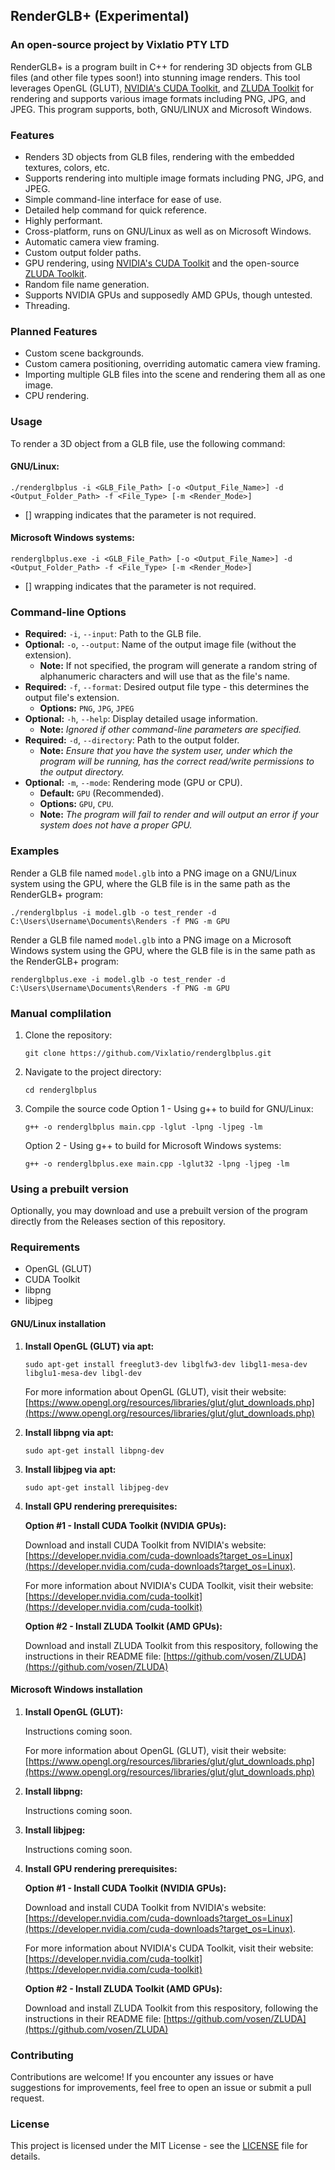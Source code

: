 ## RenderGLB+ (Experimental)
### An open-source project by Vixlatio PTY LTD

RenderGLB+ is a program built in C++ for rendering 3D objects from GLB files (and other file types soon!) into stunning image renders. This tool leverages OpenGL (GLUT), [NVIDIA's CUDA Toolkit](https://developer.nvidia.com/cuda-toolkit), and [ZLUDA Toolkit](https://github.com/vosen/ZLUDA) for rendering and supports various image formats including PNG, JPG, and JPEG. This program supports, both, GNU/LINUX and Microsoft Windows.

### Features

- Renders 3D objects from GLB files, rendering with the embedded textures, colors, etc.
- Supports rendering into multiple image formats including PNG, JPG, and JPEG.
- Simple command-line interface for ease of use.
- Detailed help command for quick reference.
- Highly performant.
- Cross-platform, runs on GNU/Linux as well as on Microsoft Windows.
- Automatic camera view framing.
- Custom output folder paths.
- GPU rendering, using [NVIDIA's CUDA Toolkit](https://developer.nvidia.com/cuda-toolkit) and the open-source [ZLUDA Toolkit](https://github.com/vosen/ZLUDA).
- Random file name generation.
- Supports NVIDIA GPUs and supposedly AMD GPUs, though untested.
- Threading.

### Planned Features
- Custom scene backgrounds.
- Custom camera positioning, overriding automatic camera view framing.
- Importing multiple GLB files into the scene and rendering them all as one image.
- CPU rendering.

### Usage

To render a 3D object from a GLB file, use the following command:

#### GNU/Linux:

```
./renderglbplus -i <GLB_File_Path> [-o <Output_File_Name>] -d <Output_Folder_Path> -f <File_Type> [-m <Render_Mode>]
```

* [] wrapping indicates that the parameter is not required.

#### Microsoft Windows systems:

```
renderglbplus.exe -i <GLB_File_Path> [-o <Output_File_Name>] -d <Output_Folder_Path> -f <File_Type> [-m <Render_Mode>]
```

* [] wrapping indicates that the parameter is not required.

### Command-line Options

- **Required:** `-i`, `--input`: Path to the GLB file.
- **Optional:** `-o`, `--output`: Name of the output image file (without the extension).
   - **Note:** If not specified, the program will generate a random string of alphanumeric characters and will use that as the file's name.
- **Required:** `-f`, `--format`: Desired output file type - this determines the output file's extension.
   - **Options:** `PNG`, `JPG`, `JPEG`
- **Optional:** `-h`, `--help`: Display detailed usage information.
   - **Note:** *Ignored if other command-line parameters are specified.*
- **Required:** `-d`, `--directory`: Path to the output folder.
   - **Note:** *Ensure that you have the system user, under which the program will be running, has the correct read/write permissions to the output directory.*
- **Optional:** `-m`, `--mode`: Rendering mode (GPU or CPU).
   - **Default:** `GPU` (Recommended).
   - **Options:** `GPU`, `CPU`.
   - **Note:** *The program will fail to render and will output an error if your system does not have a proper GPU.*

### Examples

Render a GLB file named `model.glb` into a PNG image on a GNU/Linux system using the GPU, where the GLB file is in the same path as the RenderGLB+ program:
```
./renderglbplus -i model.glb -o test_render -d C:\Users\Username\Documents\Renders -f PNG -m GPU
```

Render a GLB file named `model.glb` into a PNG image on a Microsoft Windows system using the GPU, where the GLB file is in the same path as the RenderGLB+ program:
```
renderglbplus.exe -i model.glb -o test_render -d C:\Users\Username\Documents\Renders -f PNG -m GPU
```

### Manual complilation

1. Clone the repository:
   ```
   git clone https://github.com/Vixlatio/renderglbplus.git
   ```

2. Navigate to the project directory:
   ```
   cd renderglbplus
   ```

3. Compile the source code
     Option 1 - Using g++ to build for GNU/Linux:
     ```
     g++ -o renderglbplus main.cpp -lglut -lpng -ljpeg -lm
     ```
     Option 2 - Using g++ to build for Microsoft Windows systems:
     ```
     g++ -o renderglbplus.exe main.cpp -lglut32 -lpng -ljpeg -lm
     ```

### Using a prebuilt version

Optionally, you may download and use a prebuilt version of the program directly from the Releases section of this repository.

### Requirements

- OpenGL (GLUT)
- CUDA Toolkit
- libpng
- libjpeg

#### GNU/Linux installation

1. **Install OpenGL (GLUT) via apt:**

   `sudo apt-get install freeglut3-dev libglfw3-dev libgl1-mesa-dev libglu1-mesa-dev libgl-dev`

   For more information about OpenGL (GLUT), visit their website: [https://www.opengl.org/resources/libraries/glut/glut_downloads.php](https://www.opengl.org/resources/libraries/glut/glut_downloads.php)
2. **Install libpng via apt:**

   `sudo apt-get install libpng-dev`
3. **Install libjpeg via apt:**

   `sudo apt-get install libjpeg-dev`
4. **Install GPU rendering prerequisites:**

   **Option #1 - Install CUDA Toolkit (NVIDIA GPUs):**

   Download and install CUDA Toolkit from NVIDIA's website: [https://developer.nvidia.com/cuda-downloads?target_os=Linux](https://developer.nvidia.com/cuda-downloads?target_os=Linux).
   
   For more information about NVIDIA's CUDA Toolkit, visit their website: [https://developer.nvidia.com/cuda-toolkit](https://developer.nvidia.com/cuda-toolkit)

   **Option #2 - Install ZLUDA Toolkit (AMD GPUs):**

   Download and install ZLUDA Toolkit from this respository, following the instructions in their README file: [https://github.com/vosen/ZLUDA](https://github.com/vosen/ZLUDA)

#### Microsoft Windows installation

1. **Install OpenGL (GLUT):**

   Instructions coming soon.

   For more information about OpenGL (GLUT), visit their website: [https://www.opengl.org/resources/libraries/glut/glut_downloads.php](https://www.opengl.org/resources/libraries/glut/glut_downloads.php)
2. **Install libpng:**

   Instructions coming soon.
3. **Install libjpeg:**

   Instructions coming soon.
4. **Install GPU rendering prerequisites:**

   **Option #1 - Install CUDA Toolkit (NVIDIA GPUs):**

   Download and install CUDA Toolkit from NVIDIA's website: [https://developer.nvidia.com/cuda-downloads?target_os=Linux](https://developer.nvidia.com/cuda-downloads?target_os=Linux).
   
   For more information about NVIDIA's CUDA Toolkit, visit their website: [https://developer.nvidia.com/cuda-toolkit](https://developer.nvidia.com/cuda-toolkit)

   **Option #2 - Install ZLUDA Toolkit (AMD GPUs):**

   Download and install ZLUDA Toolkit from this respository, following the instructions in their README file: [https://github.com/vosen/ZLUDA](https://github.com/vosen/ZLUDA)

### Contributing

Contributions are welcome! If you encounter any issues or have suggestions for improvements, feel free to open an issue or submit a pull request.

### License

This project is licensed under the MIT License - see the [LICENSE](LICENSE) file for details.
